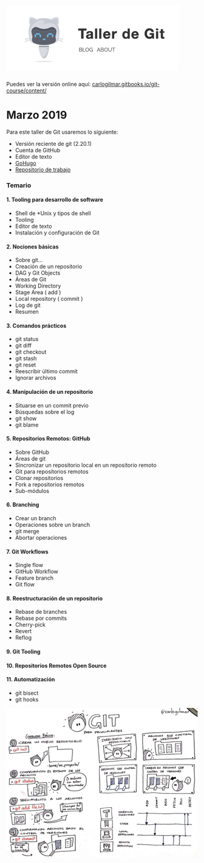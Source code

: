 # ![](/assets/import.png)

Puedes ver la versión online aquí: [carlogilmar.gitbooks.io/git-course/content/](https://carlogilmar.gitbooks.io/git-course/content/)

# Marzo 2019

Para este taller de Git usaremos lo siguiente:

* Versión reciente de git \(2.20.1\)
* Cuenta de GitHub
* Editor de texto
* [GoHugo](https://gohugo.io/)
* [Repositorio de trabajo](https://github.com/carlogilmar/dummy_blog_project)

### Temario

#### 1. Tooling para desarrollo de software

* Shell de \*Unix y tipos de shell
* Tooling
* Editor de texto
* Instalación y configuración de Git

#### 2. Nociones básicas

* Sobre git...
* Creación de un repositorio
* DAG y Git Objects
* Áreas de Git
* Working Directory
* Stage Area \( add \)
* Local repository \( commit \)
* Log de git
* Resumen

#### 3. Comandos prácticos

* git status
* git diff
* git checkout
* git stash
* git reset
* Reescribir último commit
* Ignorar archivos

#### 4. Manipulación de un repositorio

* Situarse en un commit previo
* Búsquedas sobre el log
* git show
* git blame

#### 5. Repositorios Remotos: GitHub

* Sobre GitHub
* Áreas de git
* Sincronizar un repositorio local en un repositorio remoto
* Git para repositorios remotos
* Clonar repositorios
* Fork a repositorios remotos
* Sub-módulos

#### 6. Branching

* Crear un branch
* Operaciones sobre un branch
* git merge
* Abortar operaciones

#### 7. Git Workflows

* Single flow
* GitHub Workflow
* Feature branch
* Git flow

#### 8. Reestructuración de un repositorio

* Rebase de branches
* Rebase por commits
* Cherry-pick
* Revert
* Reflog

#### 9. Git Tooling

#### 10. Repositorios Remotos Open Source

#### 11. Automatización

* git bisect
* git hooks

![](/assets/git1.png)

